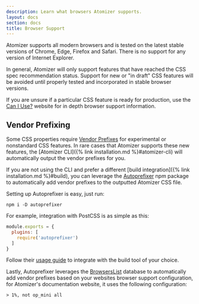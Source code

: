 ```yaml
---
description: Learn what browsers Atomizer supports.
layout: docs
section: docs
title: Browser Support
---
```


Atomizer supports all modern browsers and is tested on the latest stable versions of Chrome, Edge, Firefox and Safari. There is no support for any version of Internet Explorer.

In general, Atomizer will only support features that have reached the CSS spec recommendation status. Support for new or "in draft" CSS features will be avoided until properly tested and incorporated in stable browser versions.

If you are unsure if a particular CSS feature is ready for production, use the [Can I Use?](https://caniuse.com/) website for in depth browser support information.

## Vendor Prefixing

Some CSS properties require [Vendor Prefixes](https://developer.mozilla.org/en-US/docs/Glossary/Vendor_Prefix) for experimental or nonstandard CSS features. In rare cases that Atomizer supports these new features, the [Atomizer CLI]({% link installation.md %}#atomizer-cli) will automatically output the vendor prefixes for you.

If you are not using the CLI and prefer a different [build integration]({% link installation.md %}#build), you can leverage the [Autoprefixer](https://github.com/postcss/autoprefixer) npm package to automatically add vendor prefixes to the outputted Atomizer CSS file.

Setting up Autoprefixer is easy, just run:

```shell
npm i -D autoprefixer
```

For example, integration with PostCSS is as simple as this:

```js
module.exports = {
  plugins: [
    require('autoprefixer')
  ]
}
```

Follow their [usage guide](https://github.com/postcss/autoprefixer#usage) to integrate with the build tool of your choice.

Lastly, Autoprefixer leverages the [BrowsersList](https://github.com/browserslist/browserslist) database to automatically add vendor prefixes based on your websites browser support configuration, for Atomizer's documentation website, it uses the following configuration:

```text
> 1%, not op_mini all
```
